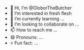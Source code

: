 - 👋 Hi, I’m @OloborTheButcher
- 👀 I’m interested in fresh flesh 
- 🌱 I’m currently learning ...
- 💞️ I’m looking to collaborate on ...
- 📫 How to reach me ...
- 😄 Pronouns: ...
- ⚡ Fun fact: ...

<!---
OloborTheButcher/OloborTheButcher is a ✨ special ✨ repository because its `README.md` (this file) appears on your GitHub profile.
You can click the Preview link to take a look at your changes.
--->
